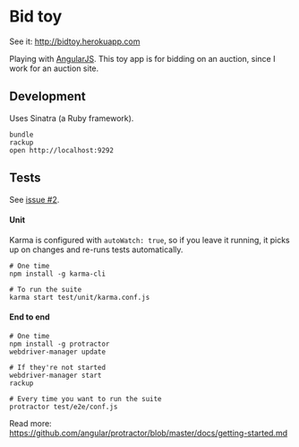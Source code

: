 # Bid toy

See it: <http://bidtoy.herokuapp.com>

Playing with [AngularJS](https://angularjs.org). This toy app is for bidding on an auction, since I work for an auction site.

## Development

Uses Sinatra (a Ruby framework).

    bundle
    rackup
    open http://localhost:9292

## Tests

See [issue #2](https://github.com/henrik/bidtoy/issues/2).

#### Unit

Karma is configured with `autoWatch: true`, so if you leave it running, it picks up on changes and re-runs tests automatically.

    # One time
    npm install -g karma-cli

    # To run the suite
    karma start test/unit/karma.conf.js

#### End to end

    # One time
    npm install -g protractor
    webdriver-manager update

    # If they're not started
    webdriver-manager start
    rackup

    # Every time you want to run the suite
    protractor test/e2e/conf.js

Read more: <https://github.com/angular/protractor/blob/master/docs/getting-started.md>
